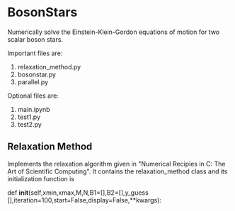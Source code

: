 # BosonStars
Numerically solve the Einstein-Klein-Gordon equations of motion for two scalar boson stars. 

Important files are:

1. relaxation_method.py
2. bosonstar.py
3. parallel.py

Optional files are:

1. main.ipynb
2. test1.py
3. test2.py

## Relaxation Method 
Implements the relaxation algorithm given in "Numerical Recipies in C: The Art of Scientific Computing". It contains the relaxation_method class and its initialization function is 

  def __init__(self,xmin,xmax,M,N,B1=[],B2=[],y_guess [],iteration=100,start=False,display=False,**kwargs):
       

